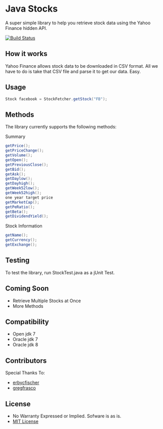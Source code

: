 Java Stocks
============

A super simple library to help you retrieve stock data using the Yahoo Finance hidden API.

[![Build Status](https://travis-ci.org/gregfrasco/Yahoo-Finance-API.svg?branch=master)](https://travis-ci.org/gregfrasco/Yahoo-Finance-API)

## How it works

Yahoo Finance allows stock data to be downloaded in CSV format. All we have to do is take that CSV file and parse it to get our data. Easy.

## Usage

```java
Stock facebook = StockFetcher.getStock("FB");
```

## Methods

The library currently supports the following methods:

Summary
```java
getPrice();
getPriceChange();
getVolume();
getOpen();
getPreviousClose();
getBid();
getAsk();
getDaylow();
getDayhigh();
getWeek52low();
getWeek52high();
one year target price
getMarketCap();
getPeRatio();
getBeta();
getDividendYield();
```

Stock Information
```java
getName();
getCurrency();
getExchange();
```

## Testing

To test the library, run StockTest.java as a jUnit Test.

## Coming Soon

* Retrieve Multiple Stocks at Once
* More Methods

## Compatibility

* Open jdk 7
* Oracle jdk 7
* Oracle jdk 8

## Contributors

Special Thanks To:

* [erbycfischer](https://github.com/erbycfischer)
* [gregfrasco](https://github.com/gregfrasco)

## License

* No Warranty Expressed or Implied. Sofware is as is.
* [MIT License](http://opensource.org/licenses/mit-license.php)
